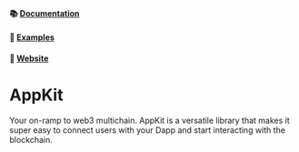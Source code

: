 #### 📚 [Documentation](https://docs.walletconnect.com/2.0/appkit/about)

#### 🔎 [Examples](https://github.com/reown-com/appkit-examples)

#### 🔗 [Website](https://appkit.com)

# AppKit

Your on-ramp to web3 multichain. AppKit is a versatile library that makes it super easy to connect users with your Dapp and start interacting with the blockchain.
